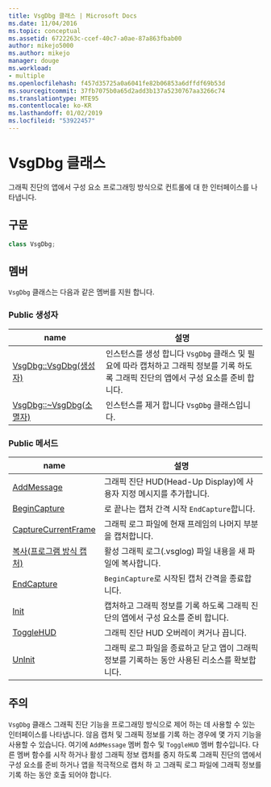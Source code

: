 ```yaml
---
title: VsgDbg 클래스 | Microsoft Docs
ms.date: 11/04/2016
ms.topic: conceptual
ms.assetid: 6722263c-ccef-40c7-a0ae-87a863fbab00
author: mikejo5000
ms.author: mikejo
manager: douge
ms.workload:
- multiple
ms.openlocfilehash: f457d35725a0a6041fe82b06853a6dffdf69b53d
ms.sourcegitcommit: 37fb7075b0a65d2add3b137a5230767aa3266c74
ms.translationtype: MTE95
ms.contentlocale: ko-KR
ms.lasthandoff: 01/02/2019
ms.locfileid: "53922457"
---
```

# <a name="vsgdbg-class"></a>VsgDbg 클래스
그래픽 진단의 앱에서 구성 요소 프로그래밍 방식으로 컨트롤에 대 한 인터페이스를 나타냅니다.  
  
## <a name="syntax"></a>구문  
  
```C++  
class VsgDbg;  
```  
  
## <a name="members"></a>멤버  
 `VsgDbg` 클래스는 다음과 같은 멤버를 지원 합니다.  
  
### <a name="public-constructors"></a>Public 생성자  
  
|name|설명|  
|----------|-----------------|  
|[VsgDbg::VsgDbg(생성자)](vsgdbg-vsgdbg-constructor.md)|인스턴스를 생성 합니다 `VsgDbg` 클래스 및 필요에 따라 캡처하고 그래픽 정보를 기록 하도록 그래픽 진단의 앱에서 구성 요소를 준비 합니다.|  
|[VsgDbg::~VsgDbg(소멸자)](vsgdbg-tilde-vsgdbg-destructor.md)|인스턴스를 제거 합니다 `VsgDbg` 클래스입니다.|  
  
### <a name="public-methods"></a>Public 메서드  
  
|name|설명|  
|----------|-----------------|  
|[AddMessage](addmessage.md)|그래픽 진단 HUD(Head-Up Display)에 사용자 지정 메시지를 추가합니다.|  
|[BeginCapture](begincapture.md)|로 끝나는 캡처 간격 시작 `EndCapture`합니다.|  
|[CaptureCurrentFrame](capturecurrentframe.md)|그래픽 로그 파일에 현재 프레임의 나머지 부분을 캡처합니다.|  
|[복사(프로그램 방식 캡처)](copy-programmatic-capture.md)|활성 그래픽 로그(.vsglog) 파일 내용을 새 파일에 복사합니다.|  
|[EndCapture](endcapture.md)|`BeginCapture`로 시작된 캡처 간격을 종료합니다.|  
|[Init](init.md)|캡처하고 그래픽 정보를 기록 하도록 그래픽 진단의 앱에서 구성 요소를 준비 합니다.|  
|[ToggleHUD](togglehud.md)|그래픽 진단 HUD 오버레이 켜거나 끕니다.|  
|[UnInit](uninit.md)|그래픽 로그 파일을 종료하고 닫고 앱이 그래픽 정보를 기록하는 동안 사용된 리소스를 확보합니다.|  
  
## <a name="remarks"></a>주의  
 `VsgDbg` 클래스 그래픽 진단 기능을 프로그래밍 방식으로 제어 하는 데 사용할 수 있는 인터페이스를 나타냅니다. 않음 캡처 및 그래픽 정보를 기록 하는 경우에 몇 가지 기능을 사용할 수 있습니다. 여기에 `AddMessage` 멤버 함수 및 `ToggleHUD` 멤버 함수입니다. 다른 멤버 함수를 시작 하거나 활성 그래픽 정보 캡처를 중지 하도록 그래픽 진단의 앱에서 구성 요소를 준비 하거나 앱을 적극적으로 캡처 하 고 그래픽 로그 파일에 그래픽 정보를 기록 하는 동안 호출 되어야 합니다.